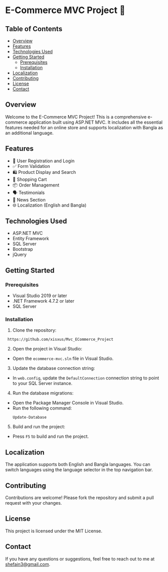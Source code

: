 # E-Commerce MVC Project 🛒

## Table of Contents
- [Overview](#overview)
- [Features](#features)
- [Technologies Used](#technologies-used)
- [Getting Started](#getting-started)
  - [Prerequisites](#prerequisites)
  - [Installation](#installation)
- [Localization](#localization)
- [Contributing](#contributing)
- [License](#license)
- [Contact](#contact)

## Overview
Welcome to the E-Commerce MVC Project! This is a comprehensive e-commerce application built using ASP.NET MVC. It includes all the essential features needed for an online store and supports localization with Bangla as an additional language.

## Features
- 🔐 User Registration and Login
- ✅ Form Validation
- 🛍️ Product Display and Search
- 🛒 Shopping Cart
- 📦 Order Management
- 🗣️ Testimonials
- 📰 News Section
- 🌐 Localization (English and Bangla)

## Technologies Used
- ASP.NET MVC
- Entity Framework
- SQL Server
- Bootstrap
- jQuery

## Getting Started
### Prerequisites
- Visual Studio 2019 or later
- .NET Framework 4.7.2 or later
- SQL Server

### Installation
1. Clone the repository:
```
 https://github.com/xisxus/Mvc_ECommerce_Project
```
2. Open the project in Visual Studio:
- Open the `ecommerce-mvc.sln` file in Visual Studio.

3. Update the database connection string:
- In `web.config`, update the `DefaultConnection` connection string to point to your SQL Server instance.

4. Run the database migrations:
- Open the Package Manager Console in Visual Studio.
- Run the following command:
  ```
  Update-Database
  ```

5. Build and run the project:
- Press `F5` to build and run the project.

## Localization
The application supports both English and Bangla languages. You can switch languages using the language selector in the top navigation bar.

## Contributing
Contributions are welcome! Please fork the repository and submit a pull request with your changes.

## License
This project is licensed under the MIT License.

## Contact
If you have any questions or suggestions, feel free to reach out to me at shefain3@gmail.com.

